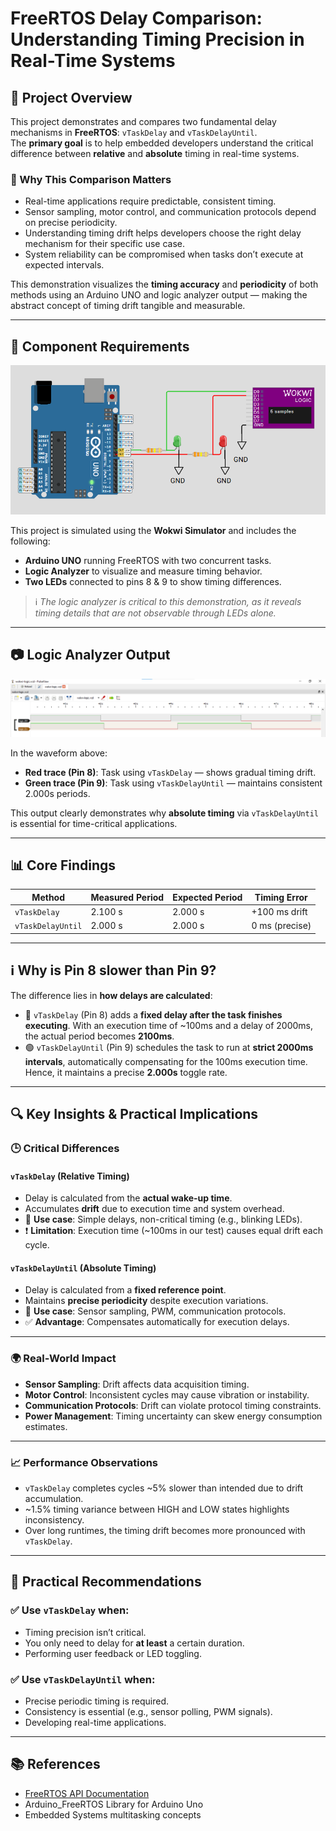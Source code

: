 # FreeRTOS Delay Comparison: Understanding Timing Precision in Real-Time Systems

## 📘 Project Overview

This project demonstrates and compares two fundamental delay mechanisms in **FreeRTOS**: `vTaskDelay` and `vTaskDelayUntil`.  
The **primary goal** is to help embedded developers understand the critical difference between **relative** and **absolute** timing in real-time systems.

### 🔎 Why This Comparison Matters

- Real-time applications require predictable, consistent timing.
- Sensor sampling, motor control, and communication protocols depend on precise periodicity.
- Understanding timing drift helps developers choose the right delay mechanism for their specific use case.
- System reliability can be compromised when tasks don’t execute at expected intervals.

This demonstration visualizes the **timing accuracy** and **periodicity** of both methods using an Arduino UNO and logic analyzer output — making the abstract concept of timing drift tangible and measurable.

---

## 🧰 Component Requirements

![Circuit Diagram](circuit.png)

This project is simulated using the **Wokwi Simulator** and includes the following:

- **Arduino UNO** running FreeRTOS with two concurrent tasks.
- **Logic Analyzer** to visualize and measure timing behavior.
- **Two LEDs** connected to pins 8 & 9 to show timing differences.

> ℹ️ *The logic analyzer is critical to this demonstration, as it reveals timing details that are not observable through LEDs alone.*

---

## 📷 Logic Analyzer Output

![Results](curve.png)

In the waveform above:

- **Red trace (Pin 8)**: Task using `vTaskDelay` — shows gradual timing drift.
- **Green trace (Pin 9)**: Task using `vTaskDelayUntil` — maintains consistent 2.000s periods.

This output clearly demonstrates why **absolute timing** via `vTaskDelayUntil` is essential for time-critical applications.

---

## 📊 Core Findings

| Method            | Measured Period | Expected Period | Timing Error    |
|-------------------|------------------|------------------|------------------|
| `vTaskDelay`      | 2.100 s          | 2.000 s          | +100 ms drift    |
| `vTaskDelayUntil` | 2.000 s          | 2.000 s          | 0 ms (precise)   |

---

## ℹ️ Why is Pin 8 slower than Pin 9?

The difference lies in **how delays are calculated**:

- 🔴 `vTaskDelay` (Pin 8) adds a **fixed delay after the task finishes executing**. With an execution time of ~100ms and a delay of 2000ms, the actual period becomes **2100ms**.
- 🟢 `vTaskDelayUntil` (Pin 9) schedules the task to run at **strict 2000ms intervals**, automatically compensating for the 100ms execution time. Hence, it maintains a precise **2.000s** toggle rate.

---

## 🔍 Key Insights & Practical Implications

### 🕒 Critical Differences

#### `vTaskDelay` (Relative Timing)

- Delay is calculated from the **actual wake-up time**.
- Accumulates **drift** due to execution time and system overhead.
- 🧩 **Use case**: Simple delays, non-critical timing (e.g., blinking LEDs).
- ❗ **Limitation**: Execution time (~100ms in our test) causes equal drift each cycle.

#### `vTaskDelayUntil` (Absolute Timing)

- Delay is calculated from a **fixed reference point**.
- Maintains **precise periodicity** despite execution variations.
- 🧩 **Use case**: Sensor sampling, PWM, communication protocols.
- ✅ **Advantage**: Compensates automatically for execution delays.

---

### 🌍 Real-World Impact

- **Sensor Sampling**: Drift affects data acquisition timing.
- **Motor Control**: Inconsistent cycles may cause vibration or instability.
- **Communication Protocols**: Drift can violate protocol timing constraints.
- **Power Management**: Timing uncertainty can skew energy consumption estimates.

---

### 📈 Performance Observations

- `vTaskDelay` completes cycles ~5% slower than intended due to drift accumulation.
- ~1.5% timing variance between HIGH and LOW states highlights inconsistency.
- Over long runtimes, the timing drift becomes more pronounced with `vTaskDelay`.

---

## 🚀 Practical Recommendations

### ✅ Use `vTaskDelay` when:

- Timing precision isn’t critical.
- You only need to delay for **at least** a certain duration.
- Performing user feedback or LED toggling.

### ✅ Use `vTaskDelayUntil` when:

- Precise periodic timing is required.
- Consistency is essential (e.g., sensor polling, PWM signals).
- Developing real-time applications.

---

## 📚 References

- [FreeRTOS API Documentation](https://www.freertos.org/a00106.html)
- Arduino_FreeRTOS Library for Arduino Uno
- Embedded Systems multitasking concepts
